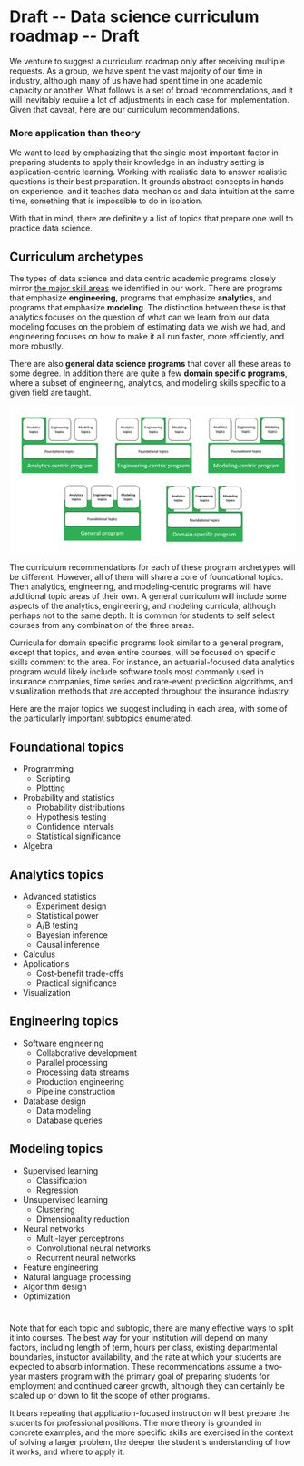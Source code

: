 # Draft -- Data science curriculum roadmap  -- Draft

We venture to suggest a curriculum roadmap only after receiving multiple requests. As a group, we have spent the vast majority of our time in industry, although many of us have had spent time in one academic capacity or another.  What follows is a set of broad recommendations, and it will inevitably require a lot of adjustments in each case for implementation. Given that caveat, here are our curriculum recommendations. 

### More application than theory

We want to lead by emphasizing that the single most important factor in preparing students to apply their knowledge in an industry setting is application-centric learning. Working with realistic data to answer realistic questions is their best preparation. It grounds abstract concepts in hands-on experience, and it teaches data mechanics and data intuition at the same time, something that is impossible to do in isolation. 

With that in mind, there are definitely a list of topics that prepare one well to practice data science. 

## Curriculum archetypes

The types of data science and data centric academic programs closely mirror [the major skill areas](what_DS_do.md) we identified in our work. There are programs that emphasize **engineering**, programs that emphasize **analytics**, and programs that emphasize **modeling**.  The distinction between these is that analytics focuses on the question of what can we learn from our data, modeling focuses on the problem of estimating data we wish we had, and engineering focuses on how to make it all run faster,  more efficiently, and more robustly. 

There are also **general data science programs** that cover all these areas to some degree. In addition there are quite a few **domain specific programs**, where a subset of engineering, analytics, and modeling skills specific to a given field are taught.

![Data program archetypes](program_archetypes.png)

The curriculum recommendations for each of these program archetypes will be different. However, all of them will share a core of foundational topics. Then analytics, engineering, and modeling-centric programs will have additional topic areas of their own. A general curriculum will include some aspects of the analytics, engineering, and modeling curricula, although perhaps not to the same depth. It is common for students to self select courses from any combination of the three areas.

Curricula for domain specific programs look similar to a general program, except that topics, and even entire courses, will be focused on specific skills comment to the area. For instance, an actuarial-focused data analytics program would likely include  software tools most commonly used in insurance companies, time series and rare-event prediction algorithms, and visualization methods that are accepted throughout the insurance industry. 

Here are the major topics we suggest including in each area, with some of the particularly important subtopics enumerated.

## Foundational topics
* Programming
    * Scripting
    * Plotting
* Probability and statistics
    * Probability distributions
    * Hypothesis testing
    * Confidence intervals
    * Statistical significance
* Algebra 

## Analytics topics
* Advanced statistics
    * Experiment design
    * Statistical power
    * A/B testing
    * Bayesian inference
    * Causal inference
* Calculus
* Applications
    * Cost-benefit trade-offs
    * Practical significance
* Visualization

## Engineering topics
* Software engineering
    * Collaborative development
    * Parallel processing
    * Processing data streams
    * Production engineering
    * Pipeline construction
* Database design
    * Data modeling
    * Database queries

## Modeling topics
* Supervised learning
    * Classification
    * Regression
* Unsupervised learning
    * Clustering
    * Dimensionality reduction
* Neural networks
    * Multi-layer perceptrons
    * Convolutional neural networks
    * Recurrent neural networks
* Feature engineering
* Natural language processing
* Algorithm design
* Optimization

#
Note that for each topic and subtopic, there are many effective ways to split it into courses. The best way for your institution will depend on many factors, including length of term, hours per class, existing departmental boundaries, instuctor availability, and the rate at which your students are expected to absorb information. These recommendations assume a two-year masters program with the primary goal of preparing students for employment and continued career growth, although they can certainly be scaled up or down to fit the scope of other programs.

It bears repeating that application-focused instruction will best prepare the students for professional positions. The more theory is grounded in concrete examples, and the more specific skills are exercised in the context of solving a larger problem, the deeper the student's understanding of how it works, and where to apply it. 
